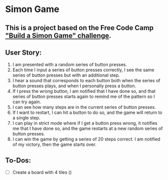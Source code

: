 # Simon Game
This is a project based on the Free Code Camp ["Build a Simon Game" challenge](https://www.freecodecamp.com/challenges/build-a-simon-game).
------------------

## User Story:
 1. I am presented with a random series of button presses.
 2. Each time I input a series of button presses correctly, I see the same series of button presses but with an additional step.
 3. I hear a sound that corresponds to each button both when the series of button presses plays, and when I personally press a button.
 4. If I press the wrong button, I am notified that I have done so, and that series of button presses starts again to remind me of the pattern so I can try again.
 5. I can see how many steps are in the current series of button presses.
 6. If I want to restart, I can hit a button to do so, and the game will return to a single step.
 7. I can play in strict mode where if I get a button press wrong, it notifies me that I have done so, and the game restarts at a new random series of button presses.
 8. I can win the game by getting a series of 20 steps correct. I am notified of my victory, then the game starts over.

## To-Dos:
- [ ] Create a board with 4 tiles ()
